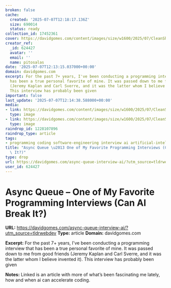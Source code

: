 ```yaml
---
broken: false
cache:
  created: '2025-07-07T12:18:17.136Z'
  size: 690014
  status: ready
collection_id: 17452361
cover: https://davidgomes.com/content/images/size/w1600/2025/07/CleanShot-2025-07-06-at-14.10.27.png
creator_ref:
  _id: 624427
  avatar: ''
  email: ''
  name: pitosalas
date: '2025-07-07T12:13:15.037000+00:00'
domain: davidgomes.com
excerpt: For the past 7+ years, I've been conducting a programming interview that
  has been a true personal favorite of mine. It was passed down to me from good friends
  (Jeremy Kaplan and Carl Sverre, and it was the latter whom I believe invented it).
  This interview has probably been given
important: false
last_update: '2025-07-07T12:14:38.588000+00:00'
media:
- link: https://davidgomes.com/content/images/size/w1600/2025/07/CleanShot-2025-07-06-at-14.10.27.png
  type: image
- link: https://davidgomes.com/content/images/size/w1600/2025/07/CleanShot-2025-07-06-at-16.22.25.png
  type: image
raindrop_id: 1228107896
raindrop_type: article
tags:
- programming coding software-engineering interview ai artificial-intelligence
title: "Async Queue \u2013 One of My Favorite Programming Interviews (Can AI Break\
  \ It?)"
type: drop
url: https://davidgomes.com/async-queue-interview-ai/?utm_source=tldrwebdev
user_id: 624427
---
```


# Async Queue – One of My Favorite Programming Interviews (Can AI Break It?)

**URL:** https://davidgomes.com/async-queue-interview-ai/?utm_source=tldrwebdev
**Type:** article
**Domain:** davidgomes.com

**Excerpt:** For the past 7+ years, I've been conducting a programming interview that has been a true personal favorite of mine. It was passed down to me from good friends (Jeremy Kaplan and Carl Sverre, and it was the latter whom I believe invented it). This interview has probably been given

**Notes:**
Linked is an article with more of what’s been fascinating me lately, how and when ai can accelerate coding. 
